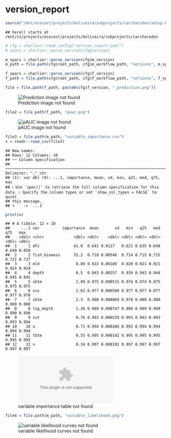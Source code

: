 version_report
================

``` r
source("/mnt/ecocast/projects/koliveira/subprojects/carcharodon/setup.R")
```

    ## here() starts at /mnt/s1/projects/ecocast/projects/koliveira/subprojects/carcharodon

``` r
# cfg = charlier::read_config("version_report.yaml")
# vpars = charlier::parse_version(cfg$version)

m_vpars = charlier::parse_version(cfg$m_version)
m_path = file.path(cfg$root_path, cfg$m_workflow_path, "versions", m_vpars[["major"]], m_vpars[["minor"]], cfg$m_version)

f_vpars = charlier::parse_version(cfg$f_version)
f_path = file.path(cfg$root_path, cfg$f_workflow_path, "versions", f_vpars[["major"]], f_vpars[["minor"]], cfg$f_version)
```

``` r
file = file.path(f_path, paste0(cfg$f_version, "_prediction.png"))
```

<figure>
<img
src="/mnt/s1/projects/ecocast/projects/koliveira/subprojects/carcharodon//workflows/forecast_workflow/versions/v01/000/v01.000.07/v01.000.07_prediction.png"
alt="Prediction image not found" />
<figcaption aria-hidden="true">Prediction image not found</figcaption>
</figure>

``` r
file2 = file.path(f_path, "pauc.png")
```

<figure>
<img
src="/mnt/s1/projects/ecocast/projects/koliveira/subprojects/carcharodon//workflows/forecast_workflow/versions/v01/000/v01.000.07/pauc.png"
alt="pAUC image not found" />
<figcaption aria-hidden="true">pAUC image not found</figcaption>
</figure>

``` r
file3 = file.path(m_path, "variable_importance.csv")
x = readr::read_csv(file3)
```

    ## New names:
    ## Rows: 12 Columns: 10
    ## ── Column specification
    ## ──────────────────────────────────────────────────────────────────────────────────────────────────────────────────────── Delimiter: "," chr
    ## (1): var dbl (9): ...1, importance, mean, sd, min, q25, med, q75, max
    ## ℹ Use `spec()` to retrieve the full column specification for this data. ℹ Specify the column types or set `show_col_types = FALSE` to quiet
    ## this message.
    ## • `` -> `...1`

``` r
print(x)
```

    ## # A tibble: 12 × 10
    ##     ...1 var          importance  mean       sd   min   q25   med   q75   max
    ##    <dbl> <chr>             <dbl> <dbl>    <dbl> <dbl> <dbl> <dbl> <dbl> <dbl>
    ##  1     1 dfs               41.0  0.641 0.0127   0.621 0.635 0.648 0.649 0.650
    ##  2     2 fish_biomass      32.2  0.718 0.00546  0.714 0.715 0.715 0.721 0.727
    ##  3     3 mld                8.89 0.922 0.00180  0.920 0.921 0.921 0.924 0.924
    ##  4     4 depth              6.5  0.943 0.00257  0.939 0.943 0.944 0.945 0.945
    ##  5     5 xbtm               2.89 0.975 0.000515 0.974 0.974 0.975 0.975 0.975
    ##  6     6 sss                2.62 0.977 0.000508 0.977 0.977 0.977 0.977 0.978
    ##  7     7 sbtm               2.3  0.980 0.000869 0.978 0.980 0.980 0.980 0.980
    ##  8     8 log_depth          1.26 0.989 0.000747 0.988 0.989 0.989 0.990 0.990
    ##  9     9 sst                0.76 0.993 0.000229 0.993 0.993 0.993 0.993 0.994
    ## 10    10 u                  0.71 0.994 0.000266 0.993 0.994 0.994 0.994 0.994
    ## 11    11 tbtm               0.55 0.995 0.000142 0.995 0.995 0.995 0.995 0.995
    ## 12    12 v                  0.34 0.997 0.000192 0.997 0.997 0.997 0.997 0.997

<figure>
<embed
src="/mnt/s1/projects/ecocast/projects/koliveira/subprojects/carcharodon//workflows/modeling_workflow/versions/v01/000/v01.000.07/variable_importance.csv" />
<figcaption aria-hidden="true">variable importance table not
found</figcaption>
</figure>

``` r
file4 = file.path(m_path, "variable_likelihood.png")
```

<figure>
<img
src="/mnt/s1/projects/ecocast/projects/koliveira/subprojects/carcharodon//workflows/modeling_workflow/versions/v01/000/v01.000.07/variable_likelihood.png"
alt="variable likelihood curves not found" />
<figcaption aria-hidden="true">variable likelihood curves not
found</figcaption>
</figure>
